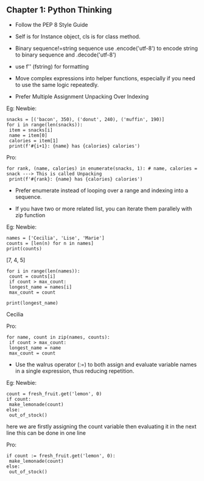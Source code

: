 
## Chapter 1: Python Thinking

- Follow the PEP 8 Style Guide

- Self is for Instance object, cls is for class method.

- Binary sequence!=string sequence use .encode('utf-8') to encode string to binary sequence and .decode('utf-8')

- use f'' (fstring) for formatting

- Move complex expressions into helper functions, especially if you need to use the same logic repeatedly.

- Prefer Multiple Assignment Unpacking Over Indexing


Eg:
Newbie:
```
snacks = [('bacon', 350), ('donut', 240), ('muffin', 190)]
for i in range(len(snacks)):
 item = snacks[i]
 name = item[0]
 calories = item[1]
 print(f'#{i+1}: {name} has {calories} calories')
 ```

Pro:
```
for rank, (name, calories) in enumerate(snacks, 1): # name, calories = snack ---> This is called Unpacking
 print(f'#{rank}: {name} has {calories} calories')
```

- Prefer enumerate instead of looping over a range and indexing into a 
sequence.

- If you have two or more related list, you can iterate them parallely with zip function


Eg:
Newbie:
```
names = ['Cecilia', 'Lise', 'Marie']
counts = [len(n) for n in names]
print(counts)
```
>>>
[7, 4, 5]
```
for i in range(len(names)):
 count = counts[i]
 if count > max_count:
 longest_name = names[i]
 max_count = count

print(longest_name)
```
>>>
Cecilia

Pro:
```
for name, count in zip(names, counts):
 if count > max_count:
 longest_name = name
 max_count = count
```

- Use the walrus operator (:=) to both assign and evaluate variable names in a single expression, thus reducing repetition.


Eg:
Newbie:
```
count = fresh_fruit.get('lemon', 0)
if count:
 make_lemonade(count)
else:
 out_of_stock()
```

here we are firstly assigning the count variable then evaluating it in the next line
this can be done in one line

Pro:
```
if count := fresh_fruit.get('lemon', 0):
 make_lemonade(count)
else:
 out_of_stock()
```










